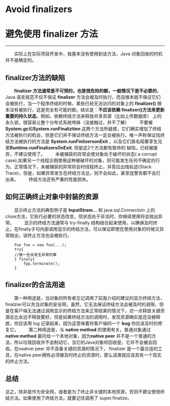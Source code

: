 # Avoid finalizers 
# 避免使用 finalizer 方法

---
　　实际上在实际项目开发中，我基本没有使用到该方法，Java 对象回收的时机并不是确定的。
## finalizer方法的缺陷
　　**finalizer 方法通常是不可预的，也是很危险的额，一般情况下是不必要的**，Java 语言规范不仅不保证 **finalizer**
 方法会被及时执行，而且根本就不保证它们会被执行，当一个程序终结的时候，某些已经无法访问的对象上的 **finalizer()** 根本没有被执行，这是完全有可能的额。结论是：**不应该依赖 finalizer()方法来更新重要的持久状态**。例如，依赖终结方法来释放共享资源（比如上传数据库）
上的永久锁，很容易让整个分布式系统垮掉（没接触过，并不了解）
　　不要被**System.gc**和**System.runFinaliztion** 这两个方法所疑惑，它们确实增加了终结方法被执行的机会，但是它们并不保证终结方法一定会被执行。唯一声称保证找终结方法被执行的方法是 **System.runFinlizersonExit** ，以及它们臭名昭著孪生兄弟**Runtime.runFinalizersOnExit**, 但是这2个方法都有致命的 缺陷，已经被废弃，不建议使用了。
　　未被捕获的异常会使对象处于破坏的状态( a corrupt case),如果另一个线程企图使用这种被破坏的对象，则可能发生任何不确定的行为。正常情况下，未被捕获的异常将会时线程终止，并答应出栈轨迹(Stack Trace)，但是，如果异常发生在终结方法总，则不会如此，甚至连警告都不会打出来。
　　终结方法还有严重的性能损失。
## 如何正确终止对象中封装的资源
　　显示终止方法的典型例子是 **InputStram...** 和 java.sql.Connectoin 上的close方法，它执行必要的状态改变，但状态处于非法时，你继续使用将会抛出异常。
　　显示的终结方法通常与 try-finally 结构结合起来使用，以确保及时终止。在finally子句内部调用显示的终结方法，可以保证即使在使用对象的时候又异常抛出，该终止方法也会被执行。
```
    Foo foo = new foo(...);
    try{
    //做一些会发生异常的事
    } finaly{
        fpp.terminate();
    }
```
## finalizer的合法用途
　　第一种用途是，当对象的所有者忘记调用了前面介绍的建议的显示终结方法，finalzier可以充当对象的安全网，虽然，它无法保证终结方法会被及时的调用，但是在客户端无法通过调用显示的终结方法来正常结束的情况下，迟一点释放关键资源总比永远不释放要好。但是如果终结方法的调用时，发现资源确实是还没被释放，你应该用 log  记录起来，因为这意味着你客户端的一个 **bug** 你应该及时的修复它。
　　第二种用途是，与 **native method** 的使用有关，普通对象通过 **native method** 委托给一个本地对象，因为**native peer** 并不是一个普通的方法，所以垃圾回收并不会制动它，当它的Java对象呗回收是，它并不会被会回收。在naatvei peer 并不具备关键的资源的情况下， finalizer 是一个最合适的工具，在native peer拥有必须被及时终止的资源时，那么该类就应该具有一个现实的终止方法。

## 总结
  总之，除非是作为安全网，或者是为了终止非关键的本地资源，否则不建议使用终结方法。如果使用了终结方法，就要记住调用了 super.finalize。

